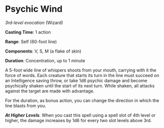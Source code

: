 # Psychic Wind
*3rd-level evocation* (Wizard)

**Casting Time**: 1 action

**Range**: Self (60-foot line)

**Components**: V, S, M (a flake of skin)

**Duration**: Concentration, up to 1 minute

A 5-foot wide line of whispers shoots from your mouth, carrying with it the force of words. Each creature that starts its turn in the line must succeed on an Intelligence saving throw, or take 1d6 psychic damage and become psychically shaken until the start of its next turn. While shaken, all attacks against the target are made with advantage.

For the duration, as bonus action, you can change the direction in which the line blasts from you. 

***At Higher Levels***. When you cast this spell using a spell slot of 4th level or higher, the damage increases by 1d6 for every two slot levels above 3rd.
